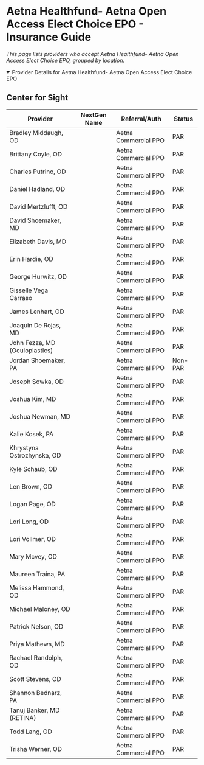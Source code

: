 # Aetna Healthfund- Aetna Open Access Elect Choice EPO - Insurance Guide

*This page lists providers who accept Aetna Healthfund- Aetna Open Access Elect Choice EPO, grouped by location.*

<details open><summary>Provider Details for Aetna Healthfund- Aetna Open Access Elect Choice EPO</summary>

## Center for Sight

| Provider | NextGen Name | Referral/Auth | Status |
|----------|-------------|--------------|--------|
| Bradley Middaugh, OD |  | Aetna Commercial PPO | PAR |
| Brittany Coyle, OD |  | Aetna Commercial PPO | PAR |
| Charles Putrino, OD |  | Aetna Commercial PPO | PAR |
| Daniel Hadland, OD |  | Aetna Commercial PPO | PAR |
| David Mertzlufft, OD |  | Aetna Commercial PPO | PAR |
| David Shoemaker, MD |  | Aetna Commercial PPO | PAR |
| Elizabeth Davis, MD |  | Aetna Commercial PPO | PAR |
| Erin Hardie, OD |  | Aetna Commercial PPO | PAR |
| George Hurwitz, OD |  | Aetna Commercial PPO | PAR |
| Gisselle Vega Carraso |  | Aetna Commercial PPO | PAR |
| James Lenhart, OD |  | Aetna Commercial PPO | PAR |
| Joaquin De Rojas, MD |  | Aetna Commercial PPO | PAR |
| John Fezza, MD (Oculoplastics) |  | Aetna Commercial PPO | PAR |
| Jordan Shoemaker, PA |  | Aetna Commercial PPO | Non-PAR |
| Joseph Sowka, OD |  | Aetna Commercial PPO | PAR |
| Joshua Kim, MD |  | Aetna Commercial PPO | PAR |
| Joshua Newman, MD |  | Aetna Commercial PPO | PAR |
| Kalie Kosek, PA |  | Aetna Commercial PPO | PAR |
| Khrystyna Ostrozhynska, OD |  | Aetna Commercial PPO | PAR |
| Kyle Schaub, OD |  | Aetna Commercial PPO | PAR |
| Len Brown, OD |  | Aetna Commercial PPO | PAR |
| Logan Page, OD |  | Aetna Commercial PPO | PAR |
| Lori Long, OD |  | Aetna Commercial PPO | PAR |
| Lori Vollmer, OD |  | Aetna Commercial PPO | PAR |
| Mary Mcvey, OD |  | Aetna Commercial PPO | PAR |
| Maureen Traina, PA |  | Aetna Commercial PPO | PAR |
| Melissa Hammond, OD |  | Aetna Commercial PPO | PAR |
| Michael Maloney, OD |  | Aetna Commercial PPO | PAR |
| Patrick Nelson, OD |  | Aetna Commercial PPO | PAR |
| Priya Mathews, MD |  | Aetna Commercial PPO | PAR |
| Rachael Randolph, OD |  | Aetna Commercial PPO | PAR |
| Scott Stevens, OD |  | Aetna Commercial PPO | PAR |
| Shannon Bednarz, PA |  | Aetna Commercial PPO | PAR |
| Tanuj Banker, MD (RETINA) |  | Aetna Commercial PPO | PAR |
| Todd Lang, OD |  | Aetna Commercial PPO | PAR |
| Trisha Werner, OD |  | Aetna Commercial PPO | PAR |

</details>

